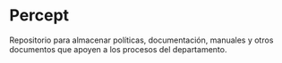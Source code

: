 # Percept
Repositorio para almacenar políticas, documentación, manuales y otros documentos que apoyen a los procesos del departamento.

